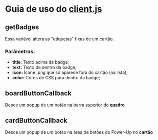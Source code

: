 # Guia de uso do [client.js](https://github.com/dudustefanello/power-du/js/client.js)

## getBadges
Essa variável altera as "etiquetas" fixas de um cartão.
### Parâmetros:
* **title:** Texto acima da badge;
* **text:** Texto de dentro da badge;
* **icon:** Ícone .png que só aparece fora do cartão (na lista);
* **color:** Cores de CSS para dentro da badge;

## boardButtonCallback
Desce um popup de um botão na barra superior do **quadro**

## cardButtonCallback
Desce um popup de um botão na área de botões do Power-Up no **cartão**
